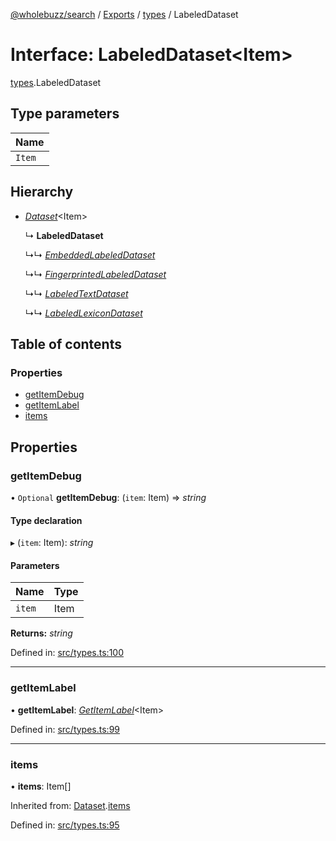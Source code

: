 [@wholebuzz/search](../README.md) / [Exports](../modules.md) / [types](../modules/types.md) / LabeledDataset

# Interface: LabeledDataset<Item\>

[types](../modules/types.md).LabeledDataset

## Type parameters

| Name |
| :------ |
| `Item` |

## Hierarchy

- [*Dataset*](types.dataset.md)<Item\>

  ↳ **LabeledDataset**

  ↳↳ [*EmbeddedLabeledDataset*](types.embeddedlabeleddataset.md)

  ↳↳ [*FingerprintedLabeledDataset*](types.fingerprintedlabeleddataset.md)

  ↳↳ [*LabeledTextDataset*](types.labeledtextdataset.md)

  ↳↳ [*LabeledLexiconDataset*](types.labeledlexicondataset.md)

## Table of contents

### Properties

- [getItemDebug](types.labeleddataset.md#getitemdebug)
- [getItemLabel](types.labeleddataset.md#getitemlabel)
- [items](types.labeleddataset.md#items)

## Properties

### getItemDebug

• `Optional` **getItemDebug**: (`item`: Item) => *string*

#### Type declaration

▸ (`item`: Item): *string*

#### Parameters

| Name | Type |
| :------ | :------ |
| `item` | Item |

**Returns:** *string*

Defined in: [src/types.ts:100](https://github.com/wholebuzz/search/blob/master/src/types.ts#L100)

___

### getItemLabel

• **getItemLabel**: [*GetItemLabel*](../modules/types.md#getitemlabel)<Item\>

Defined in: [src/types.ts:99](https://github.com/wholebuzz/search/blob/master/src/types.ts#L99)

___

### items

• **items**: Item[]

Inherited from: [Dataset](types.dataset.md).[items](types.dataset.md#items)

Defined in: [src/types.ts:95](https://github.com/wholebuzz/search/blob/master/src/types.ts#L95)

